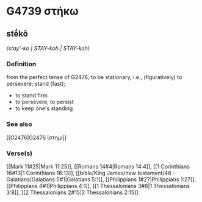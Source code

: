 # G4739 στήκω

## stḗkō

_(stay'-ko | STAY-koh | STAY-koh)_

### Definition

from the perfect tense of G2476; to be stationary, i.e., (figuratively) to persevere; stand (fast); 

- to stand firm
- to persevere, to persist
- to keep one's standing

### See also

[[G2476|G2476 ἵστημι]]

### Verse(s)

[[Mark 11#25|Mark 11:25]], [[Romans 14#4|Romans 14:4]], [[1 Corinthians 16#13|1 Corinthians 16:13]], [[bible/King James/new testament/48 - Galatians/Galatians 5#1|Galatians 5:1]], [[Philippians 1#27|Philippians 1:27]], [[Philippians 4#1|Philippians 4:1]], [[1 Thessalonians 3#8|1 Thessalonians 3:8]], [[2 Thessalonians 2#15|2 Thessalonians 2:15]]